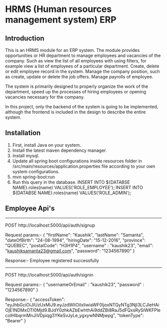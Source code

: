 # HRMS (Human resources management system) ERP

## Introduction

This is an HRMS module for an ERP system. The module provides opportunities or HR department to manage employees and vacancies of the company. Such as view the list of all employees with using filters, for example view a list of employees of a particular department. Create, delete or edit employee record in the system. Manage the company position, such as create, update or delete the job offers. Manage payrolls of employee.  

 

The system is primarily designed to properly organize the work of the department, speed up the processes of hiring employees or opening vacancies necessary for the company. 

 

In this project, only the backend of the system is going to be implemented, although the frontend is included in the design to describe the entire system. 

## Installation

1) First, install Java on your system.
2) Install the latest maven dependency manager.
3) Install mysql.
4) Update all spring boot configurations inside resources folder in 
    /src/main/resources/application.properties file according to your own system configurations.
5) mvn spring-boot:run
6) Run this query in the database.
  INSERT INTO ${DATABSE NAME}.roles(name) VALUES('ROLE_EMPLOYEE');
  INSERT INTO ${DATABSE NAME}.roles(name) VALUES('ROLE_ADMIN');

## Employee Api's
  ***************************************************************************************
  POST
  http://localhost:5000/api/auth/signup
  
  Request params:- 
  {
    "firstName": "Kaushik",
    "lastName": "Samanta",
    "dateOfBirth": "24-08-1994",
    "hiringDate": "15-12-2016",
    "province": "QUEBEC",
    "postalCode": "H3H1P4",
    "username" : "kaushik23",
    "email": "kaushiksamanta23@gmail.com",
    "password": "1234567890"
  }
  
  Response:-
  Employee registered successfully
 
  ****************************************************************************************
  POST
  http://localhost:5000/api/auth/signin

  Request params:- 
  {
   "usernameOrEmail" : "kaushik23",
   "password" : "1234567890"
  }
  
  Response:-
   {
     "accessToken": "eyJhbGciOiJIUzUxMiJ9.eyJzdWIiOiIxIiwiaWF0IjoxNTQyNTg3NjI3LCJleHAiOjE1NDMxOTI0Mjd9.BJdY0zhkAZbEwhthAi9ddZBi8RaJ5dFQxsRySiWKFPlecolHIbqrmMnJiVDpiqg3YKeSvJyLe_ygxywNNMjwpg",
      "tokenType": "Bearer"
  }
